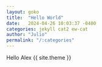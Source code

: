```yaml
---
layout: goko
title:  "Hello World"
date:   2024-04-26 10:03:37 -0400
categories: jekyll cat2 ew-cat
author: "Julio"
permalink: "/:categories"
---
```


Hello Alex
{{ site.theme }}
